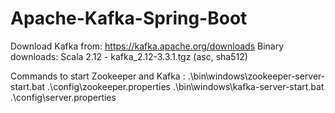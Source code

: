 # Apache-Kafka-Spring-Boot

Download Kafka from:
https://kafka.apache.org/downloads
Binary downloads:
Scala 2.12  - kafka_2.12-3.3.1.tgz (asc, sha512)

Commands to start Zookeeper and Kafka :
 .\bin\windows\zookeeper-server-start.bat .\config\zookeeper.properties
.\bin\windows\kafka-server-start.bat .\config\server.properties

